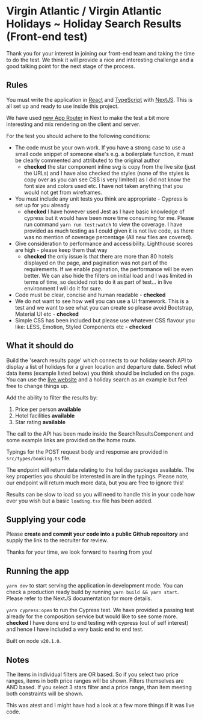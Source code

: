 # Virgin Atlantic / Virgin Atlantic Holidays ~ Holiday Search Results (Front-end test)

Thank you for your interest in joining our front-end team and taking the time to do the test. We think it will provide a nice and interesting challenge and a good talking point for the next stage of the process.

## Rules

You must write the application in [React](https://react.dev/) and [TypeScript](https://www.typescriptlang.org/) with [NextJS](https://nextjs.org/). This is all set up and ready to use inside this project.

We have used [new App Router](https://nextjs.org/docs/app/building-your-application/routing) in Next to make the test a bit more interesting and mix rendering on the client and server.

For the test you should adhere to the following conditions:

- The code must be your own work. If you have a strong case to use a small code snippet of someone else's e.g. a
  boilerplate function, it must be clearly commented and attributed to the original author
  - **checked** the star component inline svg is copy from the live site (just the URLs) and I have also checked the styles (none of the styles is copy over as you can see CSS is very limited) as I did not know the font size and colors used etc. I have not taken anything that you would not get from wireframes.
- You must include any unit tests you think are appropriate - Cypress is set up for you already
  - **checked** I have however used Jest as I have basic knowledge of cypress but it would have been more time consuming for me. Please run command `yarn run test:watch` to view the coverage. I have provided as much testing as I could given it is not live code, as there was no mention of coverage percentage (All new files are covered).
- Give consideration to performance and accessibility. Lighthouse scores are high - please keep them that way
  - **checked** the only issue is that there are more than 80 hotels displayed on the page, and pagination was not part of the requirements. If we enable pagination, the performance will be even better. We can also hide the filters on initial load and I was limited in terms of time, so decided not to do it as part of test... in live environment I will do it for sure.
- Code must be clear, concise and human readable - **checked**
- We do not want to see how well you can use a UI framework. This is a test and we want to see what you can create so please avoid Bootstrap, Material UI etc - **checked**
- Simple CSS has been included but please use whatever CSS flavour you like: LESS, Emotion, Styled Components etc - **checked**

## What it should do

Build the 'search results page' which connects to our holiday search API to display a list of holidays for a given location and departure date. Select what data items (example listed below) you think should be included on the page. You can use the [live website](https://www.virginholidays.co.uk) and a holiday search as an example but feel free to change things up.

Add the ability to filter the results by:

1. Price per person **available**
1. Hotel facilities **available**
1. Star rating **available**

The call to the API has been made inside the SearchResultsComponent and some example links are provided on the home route.

Typings for the POST request body and response are provided in `src/types/booking.ts` file.

The endpoint will return data relating to the holiday packages available. The key properties you should be interested in are in the typings. Please note, our endpoint will return much more data, but you are free to ignore this!

Results can be slow to load so you will need to handle this in your code how ever you wish but a basic `loading.tsx` file has been added.

## Supplying your code

Please **create and commit your code into a public Github repository** and supply the link to the recruiter for review.

Thanks for your time, we look forward to hearing from you!

## Running the app

`yarn dev` to start serving the application in development mode. You can check a production ready build by running `yarn build && yarn start`. Please refer to the NextJS documentation for more details.

`yarn cypress:open` to run the Cypress test. We have provided a passing test already for the composition service but would like to see some more. **checked** I have done end to end testing with cypress (out of self interest) and hence I have included a very basic end to end test.

Built on node `v20.1.0`.

## Notes

The items in individual filters are OR based. So if you select two price ranges, items in both price ranges will be shown. Filters themselves are AND based. If you select 3 stars filter and a price range, than item meeting both constraints will be shown.

This was atest and I might have had a look at a few more things if it was live code.

